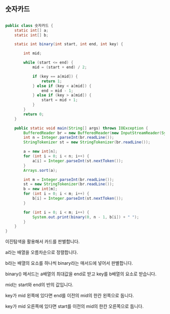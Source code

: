 ## 숫자카드

```java

public class 숫자카드 {
    static int[] a;
    static int[] b;

    static int binary(int start, int end, int key) {

        int mid;

        while (start <= end) {
            mid = (start + end) / 2;

            if (key == a[mid]) {
                return 1;
            } else if (key < a[mid]) {
                end = mid - 1;
            } else if (key > a[mid]) {
                start = mid + 1;
            }
        }
        return 0;
    }

    public static void main(String[] args) throws IOException {
        BufferedReader br = new BufferedReader(new InputStreamReader(System.in));
        int n = Integer.parseInt(br.readLine());
        StringTokenizer st = new StringTokenizer(br.readLine());

        a = new int[n];
        for (int i = 0; i < n; i++) {
            a[i] = Integer.parseInt(st.nextToken());
        }
        Arrays.sort(a);

        int m = Integer.parseInt(br.readLine());
        st = new StringTokenizer(br.readLine());
        b = new int[m];
        for (int i = 0; i < m; i++) {
            b[i] = Integer.parseInt(st.nextToken());
        }

        for (int i = 0; i < m; i++) {
            System.out.print(binary(0, n - 1, b[i]) + " ");
        }
    }
}

```

이진탐색을 활용해서 카드를 판별합니다.

a라는 배열을 오름차순으로 정렬합니다.

b라는 배열의 요소를 하나씩 binary라는 매서드에 넣어서 판별합니다.

binary() 메서드는 a배열의 최대값을 end로 받고 key를 b배열의 요소로 받습니다.

mid는 start와 end의 반의 값입니다.

key가 mid 왼쪽에 있다면 end를 이전의 mid의 한칸 왼쪽으로 둡니다.

key가 mid 오른쪽에 있다면 start를 이전의 mid의 한칸 오른쪽으로 둡니다.

 